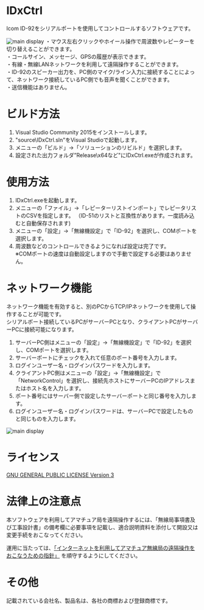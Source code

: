 # IDxCtrl

Icom ID-92をシリアルポートを使用してコントロールするソフトウェアです。  

![main display](https://github.com/JO3XWC/IDxCtrl/blob/master/main.png)
・マウス左右クリックやホイール操作で周波数やレピーターを切り替えることができます。  
・コールサイン、メッセージ、GPSの履歴が表示できます。  
・有線・無線LANネットワークを利用して遠隔操作することができます。  
・ID-92のスピーカー出力を、PC側のマイク/ライン入力に接続することによって、ネットワーク接続しているPC側でも音声を聞くことができます。  
・送信機能はありません。  


# ビルド方法
1. Visual Studio Community 2015をインストールします。  
2. "source\IDxCtrl.sln"をVisual Studioで起動します。  
3. メニューの「ビルド」→「ソリューションのリビルド」を選択します。  
4. 設定された出力フォルダ”Release\x64など"にIDxCtrl.exeが作成されます。  


# 使用方法
1. IDxCtrl.exeを起動します。 
2. メニューの「ファイル」→「レピーターリストインポート」でレピータリストのCSVを指定します。  （ID-51のリストと互換性があります。一度読み込むと自動保存されます)  
3. メニューの「設定」→「無線機設定」で「ID-92」を選択し、COMポートを選択します。  
4. 周波数などのコントロールできるようになれば設定は完了です。  
※COMポートの速度は自動設定しますので手動で設定する必要はありません。  


# ネットワーク機能
ネットワーク機能を有効すると、別のPCからTCP/IPネットワークを使用して操作することが可能です。  
シリアルポート接続しているPCがサーバーPCとなり、クライアントPCがサーバーPCに接続可能になります。  

1. サーバーPC側はメニューの「設定」→「無線機設定」で「ID-92」を選択し、COMポートを選択します。  
2. サーバーポートにチェックを入れて任意のポート番号を入力します。  
3. ログインユーザー名・ログインパスワードを入力します。  
4. クライアントPC側はメニューの「設定」→「無線機設定」で「NetworkControl」を選択し、接続先ホストにサーバーPCのIPアドレスまたはホスト名を入力します。  
5. ポート番号にはサーバー側で設定したサーバーポートと同じ番号を入力します。  
6. ログインユーザー名・ログインパスワードは、サーバーPCで設定したものと同じものを入力します。  

![main display](https://github.com/JO3XWC/IDxCtrl/blob/master/connect.png)  

# ライセンス
[GNU GENERAL PUBLIC LICENSE Version 3](https://github.com/JO3XWC/IDxCtrl/blob/master/LICENSE)  



# 法律上の注意点
本ソフトウェアを利用してアマチュア局を遠隔操作するには、「無線局事項書及び工事設計書」の備考欄に必要事項を記載し、適合説明資料を添付して開設又は変更手続をおこなってください。  
   
運用に当たっては、[「インターネットを利用してアマチュア無線局の遠隔操作をおこなうための指針」](http://www.jarl.org/Japanese/7_Technical/d-star/digital-guide.htm) を順守するようにしてください。  
  
  
  
# その他  
記載されている会社名、製品名は、各社の商標および登録商標です。
